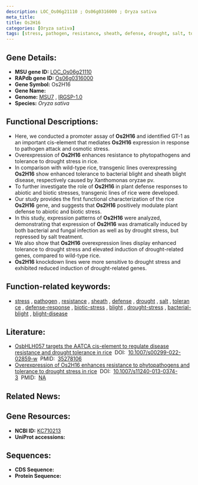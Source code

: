 ```yaml
---
description: LOC_Os06g21110 ; Os06g0316000 ; Oryza sativa
meta_title:
title: Os2H16
categories: [Oryza sativa]
tags: [stress, pathogen, resistance, sheath, defense, drought, salt, tolerance, defense response, biotic stress, blight, drought stress, drought stress , bacterial blight, blight disease]
---
```


## Gene Details:
- **MSU gene ID:** [LOC_Os06g21110](http://rice.uga.edu/cgi-bin/ORF_infopage.cgi?orf=LOC_Os06g21110)  
- **RAPdb gene ID:** [Os06g0316000](https://rapdb.dna.affrc.go.jp/locus/?name=Os06g0316000)  
- **Gene Symbol:** Os2H16
- **Gene Name:**
- **Genome:**  [MSU7](http://rice.uga.edu/)&nbsp;,&nbsp;[IRGSP-1.0](https://rapdb.dna.affrc.go.jp/download/irgsp1.html)
- **Species:** *Oryza sativa*

## Functional Descriptions:
   - Here, we conducted a promoter assay of **Os2H16** and identified GT-1 as an important cis-element that mediates **Os2H16** expression in response to pathogen attack and osmotic stress.
   - Overexpression of **Os2H16** enhances resistance to phytopathogens and tolerance to drought stress in rice.
   - In comparison with wild-type rice, transgenic lines overexpressing **Os2H16** show enhanced tolerance to bacterial blight and sheath blight disease, respectively caused by Xanthomonas oryzae pv.
   - To further investigate the role of **Os2H16** in plant defense responses to abiotic and biotic stresses, transgenic lines of rice were developed.
   - Our study provides the first functional characterization of the rice **Os2H16** gene, and suggests that **Os2H16** positively modulate plant defense to abiotic and biotic stress.
   - In this study, expression patterns of **Os2H16** were analyzed, demonstrating that expression of **Os2H16** was dramatically induced by both bacterial and fungal infection as well as by drought stress, but repressed by salt treatment.
   - We also show that **Os2H16** overexpression lines display enhanced tolerance to drought stress and elevated induction of drought-related genes, compared to wild-type rice.
   - **Os2H16** knockdown lines were more sensitive to drought stress and exhibited reduced induction of drought-related genes.

## Function-related keywords:
   - [stress](/tags/stress/)&nbsp;,&nbsp;[pathogen](/tags/pathogen/)&nbsp;,&nbsp;[resistance](/tags/resistance/)&nbsp;,&nbsp;[sheath](/tags/sheath/)&nbsp;,&nbsp;[defense](/tags/defense/)&nbsp;,&nbsp;[drought](/tags/drought/)&nbsp;,&nbsp;[salt](/tags/salt/)&nbsp;,&nbsp;[tolerance](/tags/tolerance/)&nbsp;,&nbsp;[defense-response](/tags/defense-response/)&nbsp;,&nbsp;[biotic-stress](/tags/biotic-stress/)&nbsp;,&nbsp;[blight](/tags/blight/)&nbsp;,&nbsp;[drought-stress](/tags/drought-stress/)&nbsp;,&nbsp;[bacterial-blight](/tags/bacterial-blight/)&nbsp;,&nbsp;[blight-disease](/tags/blight-disease/)

## Literature:
   - [OsbHLH057 targets the AATCA cis-element to regulate disease resistance and drought tolerance in rice](https://www.doi.org/10.1007/s00299-022-02859-w)&nbsp;&nbsp;DOI:&nbsp;&nbsp;[10.1007/s00299-022-02859-w](https://www.doi.org/10.1007/s00299-022-02859-w)&nbsp;&nbsp;PMID:&nbsp;&nbsp;[35278106](https://pubmed.ncbi.nlm.nih.gov/35278106/)
   - [Overexpression of Os2H16 enhances resistance to phytopathogens and tolerance to drought stress in rice](https://www.doi.org/10.1007/s11240-013-0374-3)&nbsp;&nbsp;DOI:&nbsp;&nbsp;[10.1007/s11240-013-0374-3](https://www.doi.org/10.1007/s11240-013-0374-3)&nbsp;&nbsp;PMID:&nbsp;&nbsp;[NA](https://pubmed.ncbi.nlm.nih.gov/NA/)

## Related News:

## Gene Resources:
- **NCBI ID:**  [KC710213](http://www.ncbi.nlm.nih.gov/nuccore/KC710213)
- **UniProt accessions:** [](https://www.uniprot.org/uniprotkb//entry)

## Sequences:
- **CDS Sequence:**
- **Protein Sequence:**

